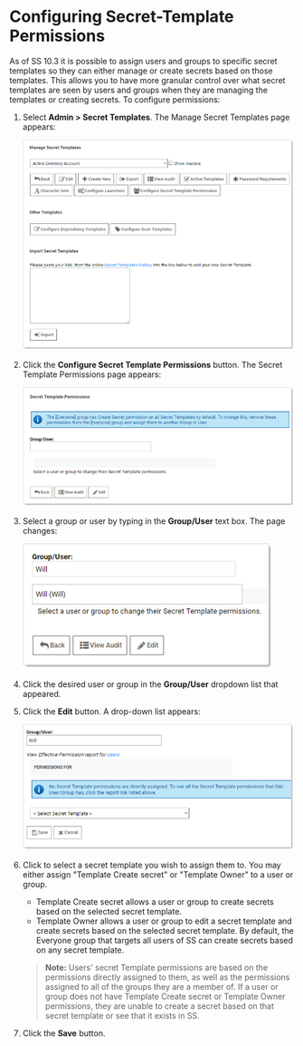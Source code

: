 [title]: # (Configuring Secret-Template Permissions)
[tags]: # (XXX)
[priority]: # (30)

# Configuring Secret-Template Permissions

As of SS 10.3 it is possible to assign users and groups to specific secret templates so they can either manage or create secrets based on those templates. This allows you to have more granular control over what secret templates are seen by users and groups when they are managing the templates or creating secrets. To configure permissions:

1. Select **Admin \> Secret Templates**. The Manage Secret Templates page appears:

   ![1557163777240](images/1557163777240.png)

1. Click the **Configure Secret Template Permissions** button. The Secret Template Permissions page appears:

   ![1557168530328](images/1557168530328.png)

1. Select a group or user by typing in the **Group/User** text box. The page changes:

   ![1557168670645](images/1557168670645.png)

1. Click the desired user or group in the **Group/User** dropdown list that appeared.

1. Click the **Edit** button. A drop-down list appears:

   ![1557168904669](images/1557168904669.png)

1. Click to select a secret template you wish to assign them to. You may either assign "Template Create secret" or "Template Owner" to a user or group. 

   - Template Create secret allows a user or group to create secrets based on the selected secret template. 
   - Template Owner allows a user or group to edit a secret template and create secrets based on the selected secret template. By default, the Everyone group that targets all users of SS can create secrets based on any secret template.

   > **Note:** Users' secret Template permissions are based on the permissions directly assigned to them, as well as the permissions assigned to all of the groups they are a member of. If a user or group does not have Template Create secret or Template Owner permissions, they are unable to create a secret based on that secret template or see that it exists in SS.

1. Click the **Save** button.
